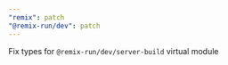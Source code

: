 ```yaml
---
"remix": patch
"@remix-run/dev": patch
---
```


Fix types for `@remix-run/dev/server-build` virtual module
